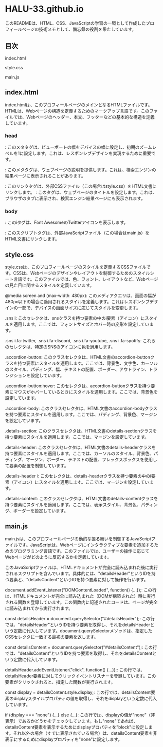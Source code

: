 # HALU-33.github.io

このREADMEは、HTML、CSS、JavaScriptの学習の一環として作成したプロフィールページの技術メモとして、備忘録の役割を果たしています。


## 目次

index.html

style.css

main.js


## index.html

index.htmlは、このプロフィールページのメインとなるHTMLファイルです。HTMLは、Webページの構造を定義するためのマークアップ言語です。このファイルでは、Webページのヘッダー、本文、フッターなどの基本的な構造を定義しています。

### head
  
<meta name="viewport" content="width=device-width, initial-scale=1">: このメタタグは、ビューポートの幅をデバイスの幅に設定し、初期のズームレベルを1に設定します。これは、レスポンシブデザインを実現するために重要です。
  
<meta name="description" content="@HALU_33のプロフィールページ。">: このメタタグは、ウェブページの説明を提供します。これは、検索エンジンの結果ページに表示されることがあります。
  
<link rel="stylesheet" href="./style.css"/>: このリンクタグは、外部CSSファイル（この場合はstyle.css）をHTML文書にリンクします。
  
<title>@HALU_33</title>: このタグは、ウェブページのタイトルを設定します。これは、ブラウザのタブに表示され、検索エンジン結果ページにも表示されます。
  

### body
  
<i class="fab fa-twitter"></i>: このiタグは、Font AwesomeのTwitterアイコンを表示します。
  
<script src="./main.js"></script>: このスクリプトタグは、外部JavaScriptファイル（この場合はmain.js）をHTML文書にリンクします。
  


## style.css

style.cssは、このプロフィールページのスタイルを定義するCSSファイルです。CSSは、Webページのデザインやレイアウトを制御するためのスタイルシート言語です。このファイルでは、色、フォント、レイアウトなど、Webページの見た目に関するスタイルを定義しています。
  
@media screen and (max-width: 480px): このメディアクエリは、画面の幅が480px以下の場合に適用されるスタイルを定義します。これはレスポンシブデザインの一部で、デバイスの画面サイズに応じてスタイルを変更します。
  
.sns i: このセレクタは、snsクラスを持つ要素の中のi要素（アイコン）にスタイルを適用します。ここでは、フォントサイズとホバー時の変形を設定しています。
  
.sns i.fa-twitter, .sns i.fa-discord, .sns i.fa-youtube, .sns i.fa-spotify: これらのセレクタは、特定のSNSのアイコンに色を適用します。
  
.accordion-button: このクラスセレクタは、HTML文書のaccordion-buttonクラスを持つ要素にスタイルを適用します。ここでは、背景色、文字色、カーソルのスタイル、パディング、幅、テキストの配置、ボーダー、アウトライン、トランジションを設定しています。
  
.accordion-button:hover: このセレクタは、accordion-buttonクラスを持つ要素にマウスがホバーしているときにスタイルを適用します。ここでは、背景色を設定しています。
  
.accordion-body: このクラスセレクタは、HTML文書のaccordion-bodyクラスを持つ要素にスタイルを適用します。ここでは、パディング、背景色、マージンを設定しています。
  
.details-section: このクラスセレクタは、HTML文書のdetails-sectionクラスを持つ要素にスタイルを適用します。ここでは、マージンを設定しています。
  
.details-header: このクラスセレクタは、HTML文書のdetails-headerクラスを持つ要素にスタイルを適用します。ここでは、カーソルのスタイル、背景色、パディング、マージン、ボーダー、テキストの配置、フレックスボックスを使用して要素の配置を制御しています。
  
.details-header i: このセレクタは、details-headerクラスを持つ要素の中のi要素（アイコン）にスタイルを適用します。ここでは、マージンを設定しています。
  
.details-content: このクラスセレクタは、HTML文書のdetails-contentクラスを持つ要素にスタイルを適用します。ここでは、表示スタイル、背景色、パディング、ボーダーを設定しています。
  


## main.js
  
main.jsは、このプロフィールページの動的な振る舞いを制御するJavaScriptファイルです。JavaScriptは、Webページにインタラクティブな要素を追加するためのプログラミング言語です。このファイルでは、ユーザーの操作に応じてWebページがどのように反応するかを定義しています。
  
このJavaScriptファイルは、HTMLドキュメントが完全に読み込まれた後に実行されるスクリプトを含んでいます。具体的には、"detailsHeader"というIDを持つ要素と、"detailsContent"というIDを持つ要素に対して操作を行います。
  
document.addEventListener("DOMContentLoaded", function() {...});: この行は、HTMLドキュメントが完全に読み込まれた（DOMが構築された）時に実行される関数を登録しています。この関数内に記述されたコードは、ページが完全に読み込まれてから実行されます。
  
const detailsHeader = document.querySelector("#detailsHeader");: この行では、"detailsHeader"というIDを持つ要素を取得し、それをdetailsHeaderという定数に代入しています。document.querySelectorメソッドは、指定したCSSセレクタに一致する最初の要素を返します。
  
const detailsContent = document.querySelector("#detailsContent");: この行では、"detailsContent"というIDを持つ要素を取得し、それをdetailsContentという定数に代入しています。
  
detailsHeader.addEventListener("click", function() {...});: この行では、detailsHeader要素に対してクリックイベントリスナーを登録しています。この要素がクリックされると、指定した関数が実行されます。
  
const display = detailsContent.style.display;: この行では、detailsContent要素のdisplayスタイルプロパティの値を取得し、それをdisplayという定数に代入しています。
  
if (display === "none") {...} else {...}: この行では、displayの値が"none"（非表示）であるかどうかをチェックしています。もし"none"であれば、detailsContent要素を表示するためにdisplayプロパティを"block"に設定します。それ以外の場合（すでに表示されている場合）は、detailsContent要素を非表示にするためにdisplayプロパティを"none"に設定します。
